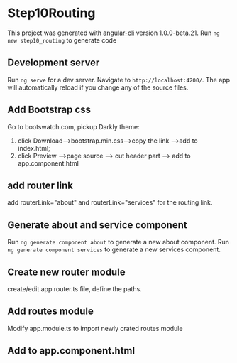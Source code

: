 # Step10Routing

This project was generated with [angular-cli](https://github.com/angular/angular-cli) version 1.0.0-beta.21.
Run `ng new step10_routing` to generate code

## Development server

Run `ng serve` for a dev server. Navigate to `http://localhost:4200/`. The app will automatically reload if you change any of the source files.

## Add Bootstrap css

Go to bootswatch.com, pickup Darkly theme:
 1) click Download-->bootstrap.min.css-->copy the link -->add to index.html;
 2) click Preview -->page source --> cut header part --> add to app.component.html

## add router link

add routerLink="about" and routerLink="services" for the routing link.


## Generate about and service component

Run `ng generate component about` to generate a new about component.
Run `ng generate component services` to generate a new services component.

## Create new router module

create/edit app.router.ts file, define the paths.

## Add routes module 

Modify app.module.ts to import newly crated routes module

## Add <router-outlet></router-outlet> to app.component.html

